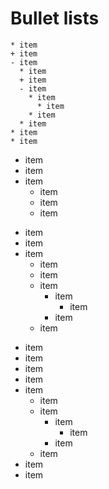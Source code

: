 # Bullet lists

``` 
* item
+ item
- item
  * item
  + item
  - item
    * item
      * item
    * item
  * item
* item
* item
```

* item
* item
* item
  + item
  + item
  + item
- item
- item
- item
  * item
  + item
  - item
    * item
      * item
    * item
  * item
* item
* item
* item
* item
* item
  * item
  * item
    * item
      * item
    * item
  * item
* item
* item
